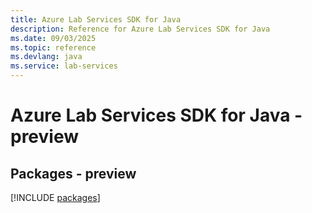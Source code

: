 ```yaml
---
title: Azure Lab Services SDK for Java
description: Reference for Azure Lab Services SDK for Java
ms.date: 09/03/2025
ms.topic: reference
ms.devlang: java
ms.service: lab-services
---
```

# Azure Lab Services SDK for Java - preview
## Packages - preview
[!INCLUDE [packages](lab-services-index.md)]